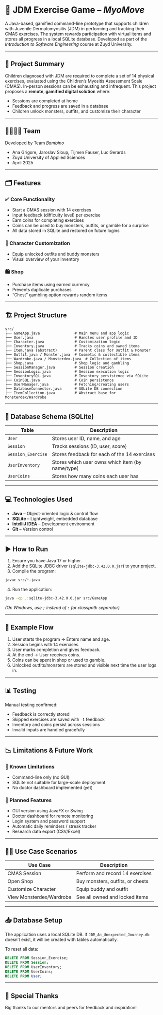 # 🧠 JDM Exercise Game – *MyoMove*

A Java-based, gamified command-line prototype that supports children with Juvenile Dermatomyositis (JDM) in performing and tracking their CMAS exercises. The system rewards participation with virtual items and stores all progress in a local SQLite database. Developed as part of the *Introduction to Software Engineering* course at Zuyd University.

---

## 📌 Project Summary

Children diagnosed with JDM are required to complete a set of 14 physical exercises, evaluated using the Children’s Myositis Assessment Scale (CMAS). In-person sessions can be exhausting and infrequent. This project proposes a **remote, gamified digital solution** where:
- Sessions are completed at home
- Feedback and progress are saved in a database
- Children unlock monsters, outfits, and customize their character

---

## 👨‍👩‍👧‍👦 Team

Developed by Team *Bambino*  
- Ana Grigore, Jaroslav Sloup, Tijmen Fauser, Luc Gerards  
- Zuyd University of Applied Sciences  
- April 2025

---

## 🗂 Features

### ✅ Core Functionality
- Start a CMAS session with 14 exercises
- Input feedback (difficulty level) per exercise
- Earn coins for completing exercises
- Coins can be used to buy monsters, outfits, or gamble for a surprise
- All data stored in SQLite and restored on future logins

### 👕 Character Customization
- Equip unlocked outfits and buddy monsters
- Visual overview of your inventory

### 🛍 Shop
- Purchase items using earned currency
- Prevents duplicate purchases
- “Chest” gambling option rewards random items

---

## 🏗️ Project Structure

```
src/
├── GameApp.java                # Main menu and app logic
├── User.java                   # Handles user profile and ID
├── Character.java              # Customization logic
├── Inventory.java              # Tracks coins and owned items
├── Item.java (abstract)        # Parent class for Outfit & Monster
├── Outfit.java / Monster.java  # Cosmetic & collectible items
├── Wardrobe.java / Monsterdex.java  # Collection of items
├── Shop.java                   # Shop logic and gambling
├── SessionManager.java         # Session creation
├── SessionLogic.java           # Session execution logic
├── InventorySQL.java           # Inventory persistence via SQLite
├── CoinSQL.java                # Coin persistence
├── UserManager.java            # Fetching/creating users
├── DatabaseConnector.java      # SQLite DB connection
├── ItemCollection.java         # Abstract base for Monsterdex/Wardrobe
```

---

## 🧱 Database Schema (SQLite)

| Table | Description |
|-------|-------------|
| `User` | Stores user ID, name, and age |
| `Session` | Tracks sessions (ID, user, score) |
| `Session_Exercise` | Stores feedback for each of the 14 exercises |
| `UserInventory` | Stores which user owns which item (by name/type) |
| `UserCoins` | Stores how many coins each user has |

---

## 💻 Technologies Used

- **Java** – Object-oriented logic & control flow
- **SQLite** – Lightweight, embedded database
- **IntelliJ IDEA** – Development environment
- **Git** – Version control

---

## ▶️ How to Run

1. Ensure you have Java 17 or higher.
2. Add the SQLite JDBC driver (`sqlite-jdbc-3.42.0.0.jar`) to your project.
3. Compile the program:

```bash
javac src/*.java
```

4. Run the application:

```bash
java -cp .:sqlite-jdbc-3.42.0.0.jar src/GameApp
```

*(On Windows, use `;` instead of `:` for classpath separator)*

---

## 🧪 Example Flow

1. User starts the program → Enters name and age.
2. Session begins with 14 exercises.
3. User marks completion and gives feedback.
4. At the end → User receives coins.
5. Coins can be spent in shop or used to gamble.
6. Unlocked outfits/monsters are stored and visible next time the user logs in.

---

## 📊 Testing

Manual testing confirmed:
- Feedback is correctly stored
- Skipped exercises are saved with `-1` feedback
- Inventory and coins persist across sessions
- Invalid inputs are handled gracefully

---

## 📉 Limitations & Future Work

### 🔧 Known Limitations
- Command-line only (no GUI)
- SQLite not suitable for large-scale deployment
- No doctor dashboard implemented (yet)

### 🚀 Planned Features
- GUI version using JavaFX or Swing
- Doctor dashboard for remote monitoring
- Login system and password support
- Automatic daily reminders / streak tracker
- Research data export (CSV/Excel)

---

## 🧑‍⚕️ Use Case Scenarios

| Use Case | Description |
|----------|-------------|
| CMAS Session | Perform and record 14 exercises |
| Open Shop | Buy monsters, outfits, or chests |
| Customize Character | Equip buddy and outfit |
| View Monsterdex/Wardrobe | See all owned and locked items |

---

## 📥 Database Setup

The application uses a local SQLite DB. If `JDM_An_Unexpected_Journey.db` doesn't exist, it will be created with tables automatically.

To reset all data:

```sql
DELETE FROM Session_Exercise;
DELETE FROM Session;
DELETE FROM UserInventory;
DELETE FROM UserCoins;
DELETE FROM User;
```

---

## 🙌 Special Thanks

Big thanks to our mentors and peers for feedback and inspiration!
